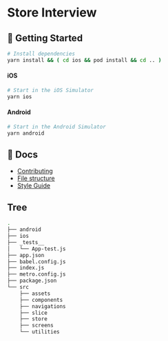 # **Store Interview**

## 🚀 Getting Started

```` sh
# Install dependencies
yarn install && ( cd ios && pod install && cd .. )
````
#### iOS

```` sh
# Start in the iOS Simulator
yarn ios
````
#### Android
```` sh
# Start in the Android Simulator
yarn android
````

## 📖 Docs
- [Contributing](https://github.com/abraham-lawson/React-Native-Kit/blob/master/documentation/contributing.md)
- [File structure](https://github.com/abraham-lawson/React-Native-Kit/blob/master/documentation/file-structure.md)
- [Style Guide](https://github.com/abraham-lawson/React_SG/blob/master/README.md)

## Tree
``` bash 
.
├── android
├── ios
├── _tests__
│   └── App-test.js
├── app.json
├── babel.config.js
├── index.js
├── metro.config.js
├── package.json
└── src
    ├── assets
    ├── components
    ├── navigations
    ├── slice
    ├── store
    ├── screens
    └── utilities
````
